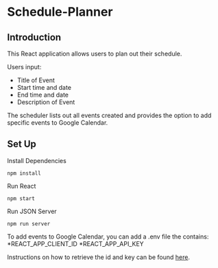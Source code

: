 # Schedule-Planner

## Introduction
This React application allows users to plan out their schedule. 

Users input:
* Title of Event
* Start time and date
* End time and date
* Description of Event

The scheduler lists out all events created and provides the option to add specific events to Google Calendar. 

## Set Up

Install Dependencies
```
npm install
```

Run React
```
npm start
```

Run JSON Server
```
npm run server
```
To add events to Google Calendar, you can add a .env file the contains: 
*REACT_APP_CLIENT_ID
*REACT_APP_API_KEY

Instructions on how to retrieve the id and key can be found [here](https://developers.google.com/workspace/guides/getstarted-overview).
